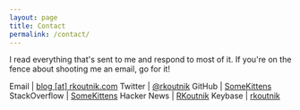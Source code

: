 ```yaml
---
layout: page
title: Contact
permalink: /contact/
---
```


I read everything that's sent to me and respond to most of it.  If you're on the fence about shooting me an email, go for it!

Email | [blog [at] rkoutnik.com](mailto:blog@rkoutnik.com)
Twitter | [@rkoutnik](https://twitter.com/rkoutnik)
GitHub | [SomeKittens](https://github.com/somekittens)
StackOverflow | [SomeKittens](http://stackoverflow.com/users/1216976/somekittens)
Hacker News | [RKoutnik](https://news.ycombinator.com/user?id=RKoutnik)
Keybase | [rkoutnik](https://keybase.io/rkoutnik)

